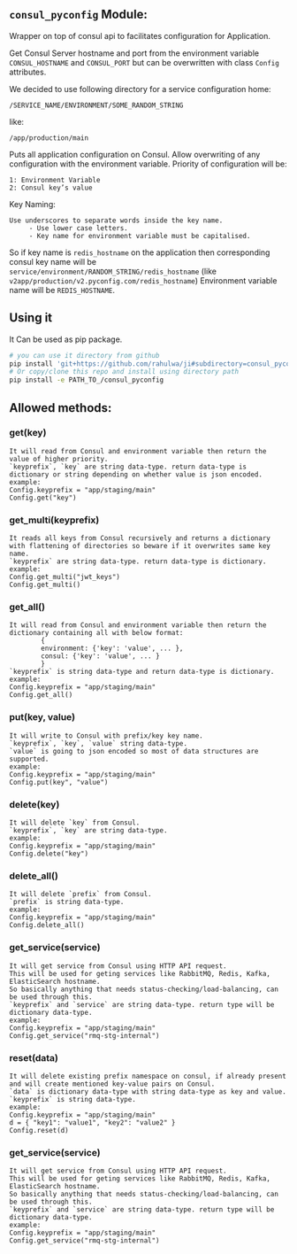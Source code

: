 ## `consul_pyconfig` Module:

Wrapper on top of consul api to facilitates configuration for Application.

Get Consul Server hostname and port from the environment variable `CONSUL_HOSTNAME` and `CONSUL_PORT` but can be overwritten with class `Config` attributes.

We decided to use following directory for a service configuration home:
```
/SERVICE_NAME/ENVIRONMENT/SOME_RANDOM_STRING
```
like:
```
/app/production/main
```

Puts all application configuration on Consul. Allow overwriting of any configuration with the environment variable.
Priority of configuration will be:
```
1: Environment Variable
2: Consul key’s value
```

Key Naming:
```
Use underscores to separate words inside the key name.
     - Use lower case letters.
     - Key name for environment variable must be capitalised.
```

So if key name is `redis_hostname` on the application then corresponding
consul key name will be `service/environment/RANDOM_STRING/redis_hostname` (like `v2app/production/v2.pyconfig.com/redis_hostname`)
Environment variable name will be `REDIS_HOSTNAME`.

## Using it

It Can be used as pip package.

```sh
# you can use it directory from github
pip install 'git+https://github.com/rahulwa/ji#subdirectory=consul_pyconfig'
# Or copy/clone this repo and install using directory path
pip install -e PATH_TO_/consul_pyconfig
```

## Allowed methods:
 
### get(key)
```
It will read from Consul and environment variable then return the value of higher priority.
`keyprefix`, `key` are string data-type. return data-type is dictionary or string depending on whether value is json encoded.
example:
Config.keyprefix = "app/staging/main"
Config.get("key")
```
 
### get_multi(keyprefix)
```
It reads all keys from Consul recursively and returns a dictionary with flattening of directories so beware if it overwrites same key name.
`keyprefix` are string data-type. return data-type is dictionary.
example:
Config.get_multi("jwt_keys")
Config.get_multi()
```
 
### get_all()
```
It will read from Consul and environment variable then return the dictionary containing all with below format:
        {
        environment: {'key': 'value', ... },
        consul: {'key': 'value', ... }
        }
`keyprefix` is string data-type and return data-type is dictionary.
example:
Config.keyprefix = "app/staging/main"
Config.get_all()
```
 
### put(key, value)
```
It will write to Consul with prefix/key key name.
`keyprefix`, `key`, `value` string data-type.
`value` is going to json encoded so most of data structures are supported.
example:
Config.keyprefix = "app/staging/main"
Config.put(key", "value")
```
 
### delete(key)
 ```
It will delete `key` from Consul.
`keyprefix`, `key` are string data-type.
example:
Config.keyprefix = "app/staging/main"
Config.delete("key")
```
 
### delete_all()
```
It will delete `prefix` from Consul.
`prefix` is string data-type.
example:
Config.keyprefix = "app/staging/main"
Config.delete_all()
```
 
### get_service(service)
```
It will get service from Consul using HTTP API request.
This will be used for geting services like RabbitMQ, Redis, Kafka, ElasticSearch hostname.
So basically anything that needs status-checking/load-balancing, can be used through this.
`keyprefix` and `service` are string data-type. return type will be dictionary data-type.
example:
Config.keyprefix = "app/staging/main"
Config.get_service("rmq-stg-internal")
```
 
### reset(data)
```
It will delete existing prefix namespace on consul, if already present and will create mentioned key-value pairs on Consul.
`data` is dictionary data-type with string data-type as key and value.
`keyprefix` is string data-type.
example:
Config.keyprefix = "app/staging/main"
d = { "key1": "value1", "key2": "value2" }
Config.reset(d)
```
 
### get_service(service)
```
It will get service from Consul using HTTP API request.
This will be used for geting services like RabbitMQ, Redis, Kafka, ElasticSearch hostname.
So basically anything that needs status-checking/load-balancing, can be used through this.
`keyprefix` and `service` are string data-type. return type will be dictionary data-type.
example:
Config.keyprefix = "app/staging/main"
Config.get_service("rmq-stg-internal")
```